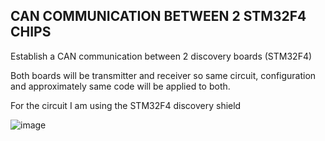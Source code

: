 ## CAN COMMUNICATION BETWEEN 2 STM32F4 CHIPS

Establish a CAN communication between 2 discovery boards (STM32F4) 

Both boards will be transmitter and receiver so same circuit, configuration and approximately same code will be applied to both.

For the circuit I am using the STM32F4 discovery shield

![image](https://user-images.githubusercontent.com/62667666/161021021-5ea8f341-3108-4872-90d3-bb9954cf804d.png)

